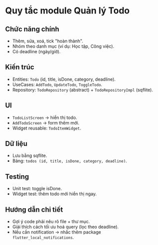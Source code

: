 # Quy tắc module Quản lý Todo

## Chức năng chính
- Thêm, sửa, xoá, tick "hoàn thành".  
- Nhóm theo danh mục (ví dụ: Học tập, Công việc).  
- Có deadline (ngày/giờ).  

## Kiến trúc
- Entities: `Todo` (id, title, isDone, category, deadline).  
- UseCases: `AddTodo`, `UpdateTodo`, `ToggleTodo`.  
- Repository: `TodoRepository` (abstract) + `TodoRepositoryImpl` (sqflite).

## UI
- `TodoListScreen` → hiển thị todo.  
- `AddTodoScreen` → form thêm mới.  
- Widget reusable: `TodoItemWidget`.  

## Dữ liệu
- Lưu bằng sqflite.  
- Bảng: `todos (id, title, isDone, category, deadline)`.

## Testing
- Unit test: toggle isDone.  
- Widget test: thêm todo mới hiển thị ngay.

## Hướng dẫn chi tiết
- Gợi ý code phải nêu rõ file + thư mục.  
- Giải thích cách tối ưu hoá query (lọc theo deadline).  
- Nếu cần notification → nhắc thêm package `flutter_local_notifications`.  
